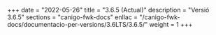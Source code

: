 +++
date        = "2022-05-26"
title       = "3.6.5 (Actual)"
description = "Versió 3.6.5"
sections    = "canigo-fwk-docs"
enllac		= "/canigo-fwk-docs/documentacio-per-versions/3.6LTS/3.6.5/"
weight		= 1
+++
